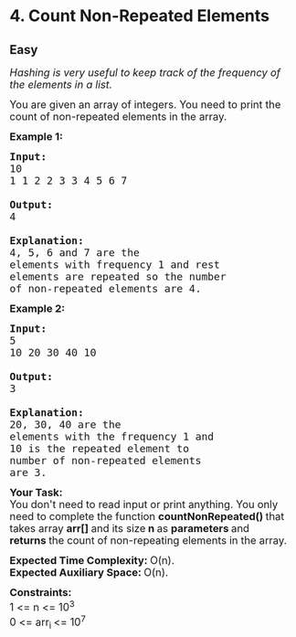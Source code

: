 # 4. Count Non-Repeated Elements
## Easy 
<div class="problem-statement">
                <p></p><p><em><span style="font-size:18px">Hashing is very useful to keep track of the frequency of the elements in a list.</span></em></p>

<p><span style="font-size:18px">You are given an array of integers. You need to print the count of non-repeated elements in the array.</span></p>

<p><span style="font-size:18px"><strong>Example 1:</strong></span></p>

<pre><span style="font-size:18px"><strong>Input:
</strong>10
1 1 2 2 3 3 4 5 6 7

<strong>Output: 
</strong>4
<strong>
Explanation: 
</strong>4, 5, 6 and 7 are the 
elements with frequency 1 and rest 
elements are repeated so the number 
of non-repeated elements are 4.</span>
</pre>

<p><span style="font-size:18px"><strong>Example 2:</strong></span></p>

<pre><span style="font-size:18px"><strong>Input:
</strong>5
10 20 30 40 10

<strong>Output: 
</strong>3
<strong>
Explanation: 
</strong>20, 30, 40 are the 
elements with the frequency 1<strong> </strong>and 
10 is the repeated element to 
number of non-repeated elements 
are 3.</span></pre>

<p><span style="font-size:18px"><strong>Your Task:</strong><br>
You don't need to read input or print anything.&nbsp;You only need to complete the function <strong>countNonRepeated()&nbsp;</strong>that takes array&nbsp;<strong>arr[] </strong>and its size<strong> n </strong>as <strong>parameters </strong>and <strong>returns&nbsp;</strong>the count of non-repeating elements in the array.&nbsp;</span></p>

<p><span style="font-size:18px"><strong>Expected Time Complexity:&nbsp;</strong>O(n).<br>
<strong>Expected Auxiliary Space:&nbsp;</strong>O(n).</span></p>

<p><span style="font-size:18px"><strong>Constraints:</strong><br>
1 &lt;= n &lt;= 10<sup>3</sup><br>
0 &lt;= arr<sub>i </sub>&lt;= 10<sup>7</sup></span></p>
 <p></p>
            </div>